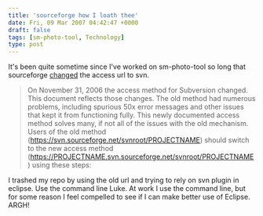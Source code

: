 ```yaml
---
title: 'sourceforge how I loath thee'
date: Fri, 09 Mar 2007 04:42:47 +0000
draft: false
tags: [sm-photo-tool, Technology]
type: post
---
```


It's been quite sometime since I've worked on sm-photo-tool so long that sourceforge [changed](http://sourceforge.net/docs/E09#notice) the access url to svn.

> On November 31, 2006 the access method for Subversion changed. This document reflects those changes. The old method had numerous problems, including spurious 50x error messages and other issues that kept it from functioning fully. This newly documented access method solves many, if not all of the issues with the old mechanism. Users of the old method (https://svn.sourceforge.net/svnroot/PROJECTNAME) should switch to the new access method (https://PROJECTNAME.svn.sourceforge.net/svnroot/PROJECTNAME) using these steps:

I trashed my repo by using the old url and trying to rely on svn plugin in eclipse. Use the command line Luke. At work I use the command line, but for some reason I feel compelled to see if I can make better use of Eclipse. ARGH!
